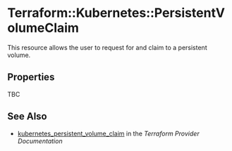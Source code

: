 # Terraform::Kubernetes::PersistentVolumeClaim

This resource allows the user to request for and claim to a persistent volume.

## Properties

TBC

## See Also

* [kubernetes_persistent_volume_claim](https://www.terraform.io/docs/providers/kubernetes/r/persistent_volume_claim.html) in the _Terraform Provider Documentation_